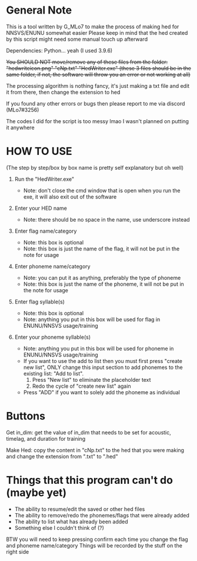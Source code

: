# General Note

This is a tool written by G_MLo7 to make the process of making hed for NNSVS/ENUNU somewhat easier
Please keep in mind that the hed created by this script might need some manual touch up afterward

Dependencies: Python... yeah (I used 3.9.6)

~~You SHOULD NOT move/remove any of these files from the folder: "hedwriteicon.png" "cNp.txt" "HedWriter.exe"
(these 3 files should be in the same folder, if not, the software will throw you an error or not working at all)~~

The processing algorithm is nothing fancy, it's just making a txt file and edit it from there, then change the extension to hed

If you found any other errors or bugs then please report to me via discord (MLo7#3256)

The codes I did for the script is too messy lmao I wasn't planned on putting it anywhere

# HOW TO USE
(The step by step/box by box name is pretty self explanatory but oh well)

1. Run the "HedWriter.exe"
	- Note: don't close the cmd window that is open when you run the exe, it will also exit out of the software

2. Enter your HED name
	- Note: there should be no space in the name, use underscore instead

3. Enter flag name/category
	- Note: this box is optional
	- Note: this box is just the name of the flag, it will not be put in the note for usage

4. Enter phoneme name/category
	- Note: you can put it as anything, preferably the type of phoneme
	- Note: this box is just the name of the phoneme, it will not be put in the note for usage

6. Enter flag syllable(s)
	- Note: this box is optional
	- Note: anything you put in this box will be used for flag in ENUNU/NNSVS usage/training

7. Enter your phoneme syllable(s)
	- Note: anything you put in this box will be used for phoneme in ENUNU/NNSVS usage/training
	- If you want to use the add to list then you must first press "create new list", ONLY change this input section to add phonemes to the existing list: "Add to list".
	   1) Press "New list" to eliminate the placeholder text
	   2) Redo the cycle of "create new list" again
	- Press "ADD" if you want to solely add the phoneme as individual


# Buttons

Get in_dim: get the value of in_dim that needs to be set for acoustic, timelag, and duration for training

Make Hed: copy the content in "cNp.txt" to the hed that you were making and change the extension from ".txt" to ".hed"


# Things that this program can't do (maybe yet)

- The ability to resume/edit the saved or other hed files
- The ability to remove/redo the phonemes/flags that were already added
- The ability to list what has already been added
- Something else I couldn't think of (?)


BTW you will need to keep pressing confirm each time you change the flag and phoneme name/category
Things will be recorded by the stuff on the right side



